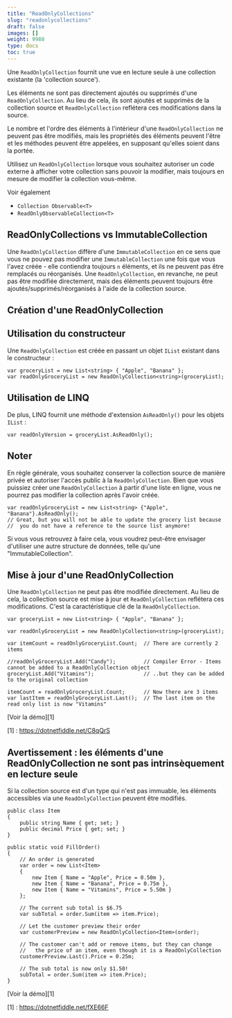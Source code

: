```yaml
---
title: "ReadOnlyCollections"
slug: "readonlycollections"
draft: false
images: []
weight: 9988
type: docs
toc: true
---
```


Une `ReadOnlyCollection` fournit une vue en lecture seule à une collection existante (la 'collection source').

Les éléments ne sont pas directement ajoutés ou supprimés d'une `ReadOnlyCollection`. Au lieu de cela, ils sont ajoutés et supprimés de la collection source et `ReadOnlyCollection` reflétera ces modifications dans la source.

Le nombre et l'ordre des éléments à l'intérieur d'une `ReadOnlyCollection` ne peuvent pas être modifiés, mais les propriétés des éléments peuvent l'être et les méthodes peuvent être appelées, en supposant qu'elles soient dans la portée.

Utilisez un `ReadOnlyCollection` lorsque vous souhaitez autoriser un code externe à afficher votre collection sans pouvoir la modifier, mais toujours en mesure de modifier la collection vous-même.

Voir également
* `Collection Observable<T>`
* `ReadOnlyObservableCollection<T>`


ReadOnlyCollections vs ImmutableCollection
------------------------------------------

Une `ReadOnlyCollection` diffère d'une `ImmutableCollection` en ce sens que vous ne pouvez pas modifier une `ImmutableCollection` une fois que vous l'avez créée - elle contiendra toujours `n` éléments, et ils ne peuvent pas être remplacés ou réorganisés. Une `ReadOnlyCollection`, en revanche, ne peut pas être modifiée directement, mais des éléments peuvent toujours être ajoutés/supprimés/réorganisés à l'aide de la collection source.


## Création d'une ReadOnlyCollection
Utilisation du constructeur
-----------
Une `ReadOnlyCollection` est créée en passant un objet `IList` existant dans le constructeur :

    var groceryList = new List<string> { "Apple", "Banana" };
    var readOnlyGroceryList = new ReadOnlyCollection<string>(groceryList);


Utilisation de LINQ
-----------
De plus, LINQ fournit une méthode d'extension `AsReadOnly()` pour les objets `IList` :

    var readOnlyVersion = groceryList.AsReadOnly();

Noter
----
En règle générale, vous souhaitez conserver la collection source de manière privée et autoriser l'accès public à la `ReadOnlyCollection`. Bien que vous puissiez créer une `ReadOnlyCollection` à partir d'une liste en ligne, vous ne pourrez pas modifier la collection après l'avoir créée.

    var readOnlyGroceryList = new List<string> {"Apple", "Banana"}.AsReadOnly();
    // Great, but you will not be able to update the grocery list because 
    //  you do not have a reference to the source list anymore!

Si vous vous retrouvez à faire cela, vous voudrez peut-être envisager d'utiliser une autre structure de données, telle qu'une "ImmutableCollection".

## Mise à jour d'une ReadOnlyCollection
Une `ReadOnlyCollection` ne peut pas être modifiée directement. Au lieu de cela, la collection source est mise à jour et `ReadOnlyCollection` reflétera ces modifications. C'est la caractéristique clé de la `ReadOnlyCollection`.

    var groceryList = new List<string> { "Apple", "Banana" };

    var readOnlyGroceryList = new ReadOnlyCollection<string>(groceryList);

    var itemCount = readOnlyGroceryList.Count;  // There are currently 2 items

    //readOnlyGroceryList.Add("Candy");         // Compiler Error - Items cannot be added to a ReadOnlyCollection object
    groceryList.Add("Vitamins");                // ..but they can be added to the original collection

    itemCount = readOnlyGroceryList.Count;      // Now there are 3 items
    var lastItem = readOnlyGroceryList.Last();  // The last item on the read only list is now "Vitamins"

[Voir la démo][1]


[1] : https://dotnetfiddle.net/C8qQrS

## Avertissement : les éléments d'une ReadOnlyCollection ne sont pas intrinsèquement en lecture seule
Si la collection source est d'un type qui n'est pas immuable, les éléments accessibles via une `ReadOnlyCollection` peuvent être modifiés.

    public class Item
    {
        public string Name { get; set; }
        public decimal Price { get; set; }
    }

    public static void FillOrder()
    {
        // An order is generated
        var order = new List<Item>
        {
            new Item { Name = "Apple", Price = 0.50m },
            new Item { Name = "Banana", Price = 0.75m },
            new Item { Name = "Vitamins", Price = 5.50m }
        };

        // The current sub total is $6.75
        var subTotal = order.Sum(item => item.Price);

        // Let the customer preview their order
        var customerPreview = new ReadOnlyCollection<Item>(order);

        // The customer can't add or remove items, but they can change 
        //   the price of an item, even though it is a ReadOnlyCollection
        customerPreview.Last().Price = 0.25m;

        // The sub total is now only $1.50!
        subTotal = order.Sum(item => item.Price);
    }


[Voir la démo][1]


[1] : https://dotnetfiddle.net/fXE66F

